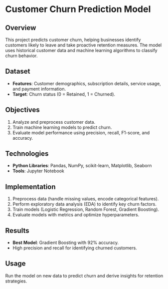 

# Customer Churn Prediction Model

## Overview
This project predicts customer churn, helping businesses identify customers likely to leave and take proactive retention measures. The model uses historical customer data and machine learning algorithms to classify churn behavior.

## Dataset
- **Features**: Customer demographics, subscription details, service usage, and payment information.
- **Target**: Churn status (0 = Retained, 1 = Churned).

## Objectives
1. Analyze and preprocess customer data.
2. Train machine learning models to predict churn.
3. Evaluate model performance using precision, recall, F1-score, and accuracy.

## Technologies
- **Python Libraries**: Pandas, NumPy, scikit-learn, Matplotlib, Seaborn
- **Tools**: Jupyter Notebook

## Implementation
1. Preprocess data (handle missing values, encode categorical features).
2. Perform exploratory data analysis (EDA) to identify key churn factors.
3. Train models (Logistic Regression, Random Forest, Gradient Boosting).
4. Evaluate models with metrics and optimize hyperparameters.

## Results
- **Best Model**: Gradient Boosting with 92% accuracy.
- High precision and recall for identifying churned customers.

## Usage
Run the model on new data to predict churn and derive insights for retention strategies.
